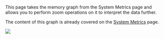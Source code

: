 

This page takes the memory graph from the System Metrics page and allows
you to perform zoom operations on it to interpret the data further.

The content of this graph is already covered on the [System Metrics](System-Metrics.md) page.

![](/frdocs/attachments/245554886/245554892.png)
